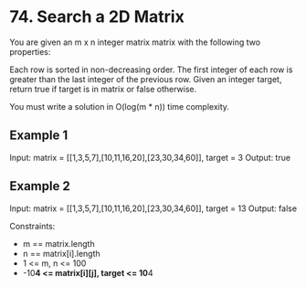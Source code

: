 # 74. Search a 2D Matrix

You are given an m x n integer matrix matrix with the following two properties:

Each row is sorted in non-decreasing order.
The first integer of each row is greater than the last integer of the previous row.
Given an integer target, return true if target is in matrix or false otherwise.

You must write a solution in O(log(m \* n)) time complexity.

## Example 1

Input: matrix = [[1,3,5,7],[10,11,16,20],[23,30,34,60]], target = 3
Output: true

## Example 2

Input: matrix = [[1,3,5,7],[10,11,16,20],[23,30,34,60]], target = 13
Output: false

Constraints:

- m == matrix.length
- n == matrix[i].length
- 1 <= m, n <= 100
- -10**4 <= matrix[i][j], target <= 10**4
